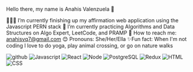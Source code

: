 Hello there, my name is Anahis Valenzuela 👋

👩🏻‍💻 I’m currently finishing up my affirmation web application using the Javascript PERN stack
🌱 I’m currently practicing Algorithms and Data Structures on Algo Expert, LeetCode, and PRAMP
📧 How to reach me: anahisvq7@gmail.com
😊 Pronouns: She/Her/Ella
✨Fun fact: When I'm not coding I love to do yoga, play animal crossing, or go on nature walks 

![github](https://img.shields.io/badge/GitHub-000000?style=for-the-badge&logo=GitHub&logoColor=white)
![Javascript](https://img.shields.io/badge/-Javascript-yellow?)
![React](https://img.shields.io/badge/-React-blue?)
![Node](https://img.shields.io/badge/-Node-yellowgreen?)
![PostgreSQL](https://img.shields.io/badge/-PostgreSQL-blue?)
![Redux](https://img.shields.io/badge/-Redux-blueviolet?)
![HTML](https://img.shields.io/badge/-HTML-9cf?)
![CSS](https://img.shields.io/badge/-CSS-9cf?)

